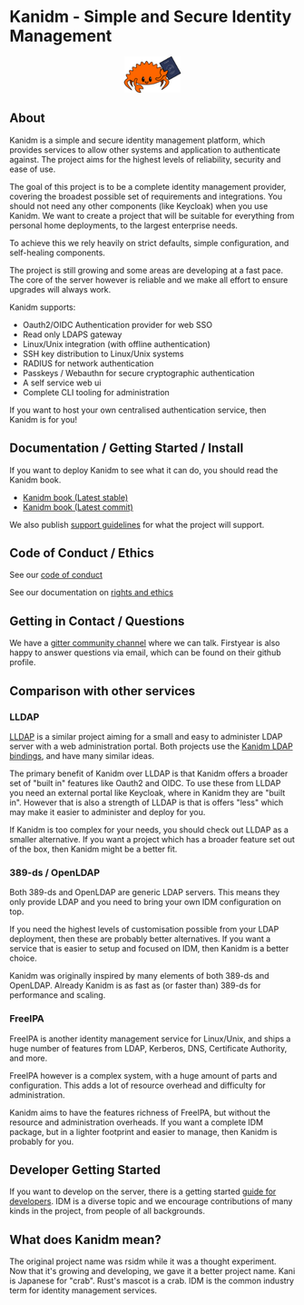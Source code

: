 # Kanidm - Simple and Secure Identity Management

<p align="center">
  <img src="https://raw.githubusercontent.com/kanidm/kanidm/master/artwork/logo-small.png" width="20%" height="auto" />
</p>

## About

Kanidm is a simple and secure identity management platform, which provides services to allow
other systems and application to authenticate against. The project aims for the highest levels
of reliability, security and ease of use.

The goal of this project is to be a complete identity management provider, covering the broadest
possible set of requirements and integrations. You should not need any other components (like Keycloak)
when you use Kanidm. We want to create a project that will be suitable for everything
from personal home deployments, to the largest enterprise needs.

To achieve this we rely heavily on strict defaults, simple configuration, and self-healing components.

The project is still growing and some areas are developing at a fast pace. The core of the server
however is reliable and we make all effort to ensure upgrades will always work.

Kanidm supports:

* Oauth2/OIDC Authentication provider for web SSO
* Read only LDAPS gateway
* Linux/Unix integration (with offline authentication)
* SSH key distribution to Linux/Unix systems
* RADIUS for network authentication
* Passkeys / Webauthn for secure cryptographic authentication
* A self service web ui
* Complete CLI tooling for administration

If you want to host your own centralised authentication service, then Kanidm is for you!

## Documentation / Getting Started / Install

If you want to deploy Kanidm to see what it can do, you should read the Kanidm book.

- [Kanidm book (Latest stable)](https://kanidm.github.io/kanidm/stable/)
- [Kanidm book (Latest commit)](https://kanidm.github.io/kanidm/master/)

We also publish [support guidelines](https://github.com/kanidm/kanidm/blob/master/project_docs/RELEASE_AND_SUPPORT.md)
for what the project will support.

## Code of Conduct / Ethics

See our [code of conduct]

See our documentation on [rights and ethics]

[code of conduct]: https://github.com/kanidm/kanidm/blob/master/CODE_OF_CONDUCT.md
[rights and ethics]: https://github.com/kanidm/kanidm/blob/master/ethics/README.md

## Getting in Contact / Questions

We have a [gitter community channel] where we can talk. Firstyear is also happy to
answer questions via email, which can be found on their github profile.

[gitter community channel]: https://gitter.im/kanidm/community

## Comparison with other services

### LLDAP

[LLDAP](https://github.com/nitnelave/lldap) is a similar project aiming for a small and easy to administer
LDAP server with a web administration portal. Both projects use the [Kanidm LDAP bindings](https://github.com/kanidm/ldap3), and have
many similar ideas.

The primary benefit of Kanidm over LLDAP is that Kanidm offers a broader set of "built in" features
like Oauth2 and OIDC. To use these from LLDAP you need an external portal like Keycloak, where in Kanidm
they are "built in". However that is also a strength of LLDAP is that is offers "less" which may make
it easier to administer and deploy for you.

If Kanidm is too complex for your needs, you should check out LLDAP as a smaller alternative. If you
want a project which has a broader feature set out of the box, then Kanidm might be a better fit.

### 389-ds / OpenLDAP

Both 389-ds and OpenLDAP are generic LDAP servers. This means they only provide LDAP and you need
to bring your own IDM configuration on top.

If you need the highest levels of customisation possible from your LDAP deployment, then these are
probably better alternatives. If you want a service that is easier to setup and focused on IDM, then
Kanidm is a better choice.

Kanidm was originally inspired by many elements of both 389-ds and OpenLDAP. Already Kanidm is as fast
as (or faster than) 389-ds for performance and scaling.

### FreeIPA

FreeIPA is another identity management service for Linux/Unix, and ships a huge number of features
from LDAP, Kerberos, DNS, Certificate Authority, and more.

FreeIPA however is a complex system, with a huge amount of parts and configuration. This adds a lot
of resource overhead and difficulty for administration.

Kanidm aims to have the features richness of FreeIPA, but without the resource and administration
overheads. If you want a complete IDM package, but in a lighter footprint and easier to manage, then
Kanidm is probably for you.

## Developer Getting Started

If you want to develop on the server, there is a getting started [guide for developers]. IDM
is a diverse topic and we encourage contributions of many kinds in the project, from people of
all backgrounds.

[guide for developers]: https://kanidm.github.io/kanidm/master/DEVELOPER_README.html

## What does Kanidm mean?

The original project name was rsidm while it was a thought experiment. Now that it's growing
and developing, we gave it a better project name. Kani is Japanese for "crab". Rust's mascot is a crab.
IDM is the common industry term for identity management services.

